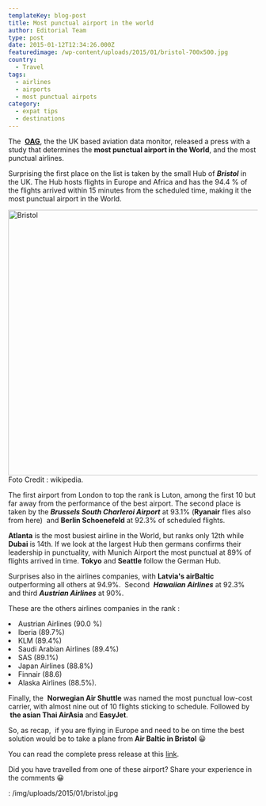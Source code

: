 ```yaml
---
templateKey: blog-post
title: Most punctual airport in the world
author: Editorial Team
type: post
date: 2015-01-12T12:34:26.000Z
featuredimage: /wp-content/uploads/2015/01/bristol-700x500.jpg
country:
  - Travel
tags:
  - airlines
  - airports
  - most punctual airpots
category:
  - expat tips
  - destinations
---
```


The  <a href="https://www.oag.com"  target="_blank" rel="noopener noreferrer"><strong>OAG</strong></a>, the the UK based aviation data monitor, released a press with a study that determines the **most punctual airport in the World**, and the most punctual airlines.

Surprising the first place on the list is taken by the small Hub of _**Bristol**_ in the UK. The Hub hosts flights in Europe and Africa and has the 94.4 % of the flights arrived within 15 minutes from the scheduled time, making it the most punctual airport in the World.<!--more-->

<img  src="/img/uploads/2015/01/bristol.jpg" alt="Bristol" width="750" height="536" srcset="/img/uploads/2015/01/bristol.jpg 750w, /img/uploads/2015/01/bristol-300x214.jpg 300w, /img/uploads/2015/01/bristol-700x500.jpg 700w" sizes="(max-width: 750px) 100vw, 750px" />Foto Credit : wikipedia.

The first airport from London to top the rank is Luton, among the first 10 but far away from the performance of the best airport. The second place is taken by the **_Brussels South Charleroi Airport_** at 93.1% (**Ryanair** flies also from here)  and **Berlin Schoenefeld** at 92.3% of scheduled flights.

**Atlanta** is the most busiest airline in the World, but ranks only 12th while **Dubai** is 14th. If we look at the largest Hub then germans confirms their leadership in punctuality, with Munich Airport the most punctual at 89% of flights arrived in time. **Tokyo** and **Seattle** follow the German Hub.

Surprises also in the airlines companies, with **Latvia's airBaltic** outperforming all others at 94.9%.  Second  **_Hawaiian Airlines_** at 92.3% and third _**Austrian Airlines**_ at 90%.

These are the others airlines companies in the rank :

<li>
  Austrian Airlines (90.0 %)
</li>
<li>
  Iberia (89.7%)
</li>
<li>
  KLM (89.4%)
</li>
<li>
  Saudi Arabian Airlines (89.4%)
</li>
<li>
  SAS (89.1%)
</li>
<li>
  Japan Airlines (88.8%)
</li>
<li>
  Finnair (88.6)
</li>
<li>
  Alaska Airlines (88.5%).
</li>

Finally, the  <strong>Norwegian Air Shuttle</strong> was named the most punctual low-cost carrier, with almost nine out of 10 flights sticking to schedule. Followed by <strong> the asian Thai AirAsia</strong> and <strong>EasyJet</strong>.

So, as recap,  if you are flying in Europe and need to be on time the best solution would be to take a plane from<strong> Air Baltic in Bristol</strong> 😀

You can read the complete press release at this <a href="https://www.oag.com/Press-Room/bristol-airport-and-airbaltic-win-global-otp-battle"  target="_blank" rel="noopener noreferrer">link</a>.

Did you have travelled from one of these airport? Share your experience in the comments 😀

: /img/uploads/2015/01/bristol.jpg
